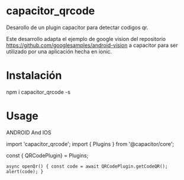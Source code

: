 # capacitor_qrcode
Desarollo de un plugin capacitor para detectar codigos qr. 

Este desarrollo adapta el ejemplo de google vision del repositorio https://github.com/googlesamples/android-vision a
capacitor para ser utilizado por una aplicación hecha en ionic.

# Instalación

npm i capacitor_qrcode -s

# Usage

ANDROID And IOS

import 'capacitor_qrcode';
import { Plugins } from '@capacitor/core';

const { QRCodePlugin} = Plugins;

`
async openQr() {
  const code = await QRCodePlugin.getCodeQR();
  alert(code);
}
`